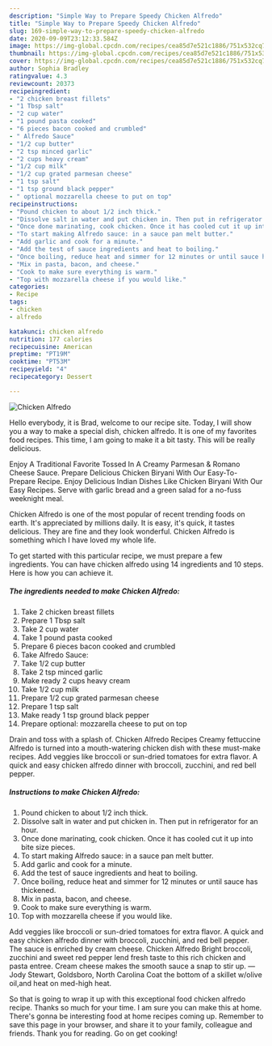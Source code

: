 ```yaml
---
description: "Simple Way to Prepare Speedy Chicken Alfredo"
title: "Simple Way to Prepare Speedy Chicken Alfredo"
slug: 169-simple-way-to-prepare-speedy-chicken-alfredo
date: 2020-09-09T23:12:33.584Z
image: https://img-global.cpcdn.com/recipes/cea85d7e521c1886/751x532cq70/chicken-alfredo-recipe-main-photo.jpg
thumbnail: https://img-global.cpcdn.com/recipes/cea85d7e521c1886/751x532cq70/chicken-alfredo-recipe-main-photo.jpg
cover: https://img-global.cpcdn.com/recipes/cea85d7e521c1886/751x532cq70/chicken-alfredo-recipe-main-photo.jpg
author: Sophia Bradley
ratingvalue: 4.3
reviewcount: 20373
recipeingredient:
- "2 chicken breast fillets"
- "1 Tbsp salt"
- "2 cup water"
- "1 pound pasta cooked"
- "6 pieces bacon cooked and crumbled"
- " Alfredo Sauce"
- "1/2 cup butter"
- "2 tsp minced garlic"
- "2 cups heavy cream"
- "1/2 cup milk"
- "1/2 cup grated parmesan cheese"
- "1 tsp salt"
- "1 tsp ground black pepper"
- " optional mozzarella cheese to put on top"
recipeinstructions:
- "Pound chicken to about 1/2 inch thick."
- "Dissolve salt in water and put chicken in. Then put in refrigerator for an hour."
- "Once done marinating, cook chicken. Once it has cooled cut it up into bite size pieces."
- "To start making Alfredo sauce: in a sauce pan melt butter."
- "Add garlic and cook for a minute."
- "Add the test of sauce ingredients and heat to boiling."
- "Once boiling, reduce heat and simmer for 12 minutes or until sauce has thickened."
- "Mix in pasta, bacon, and cheese."
- "Cook to make sure everything is warm."
- "Top with mozzarella cheese if you would like."
categories:
- Recipe
tags:
- chicken
- alfredo

katakunci: chicken alfredo 
nutrition: 177 calories
recipecuisine: American
preptime: "PT19M"
cooktime: "PT53M"
recipeyield: "4"
recipecategory: Dessert

---
```



![Chicken Alfredo](https://img-global.cpcdn.com/recipes/cea85d7e521c1886/751x532cq70/chicken-alfredo-recipe-main-photo.jpg)

Hello everybody, it is Brad, welcome to our recipe site. Today, I will show you a way to make a special dish, chicken alfredo. It is one of my favorites food recipes. This time, I am going to make it a bit tasty. This will be really delicious.

Enjoy A Traditional Favorite Tossed In A Creamy Parmesan &amp; Romano Cheese Sauce. Prepare Delicious Chicken Biryani With Our Easy-To-Prepare Recipe. Enjoy Delicious Indian Dishes Like Chicken Biryani With Our Easy Recipes. Serve with garlic bread and a green salad for a no-fuss weeknight meal.

Chicken Alfredo is one of the most popular of recent trending foods on earth. It's appreciated by millions daily. It is easy, it's quick, it tastes delicious. They are fine and they look wonderful. Chicken Alfredo is something which I have loved my whole life.


To get started with this particular recipe, we must prepare a few ingredients. You can have chicken alfredo using 14 ingredients and 10 steps. Here is how you can achieve it.

<!--inarticleads1-->

##### The ingredients needed to make Chicken Alfredo:

1. Take 2 chicken breast fillets
1. Prepare 1 Tbsp salt
1. Take 2 cup water
1. Take 1 pound pasta cooked
1. Prepare 6 pieces bacon cooked and crumbled
1. Take  Alfredo Sauce:
1. Take 1/2 cup butter
1. Take 2 tsp minced garlic
1. Make ready 2 cups heavy cream
1. Take 1/2 cup milk
1. Prepare 1/2 cup grated parmesan cheese
1. Prepare 1 tsp salt
1. Make ready 1 tsp ground black pepper
1. Prepare  optional: mozzarella cheese to put on top


Drain and toss with a splash of. Chicken Alfredo Recipes Creamy fettuccine Alfredo is turned into a mouth-watering chicken dish with these must-make recipes. Add veggies like broccoli or sun-dried tomatoes for extra flavor. A quick and easy chicken alfredo dinner with broccoli, zucchini, and red bell pepper. 

<!--inarticleads2-->

##### Instructions to make Chicken Alfredo:

1. Pound chicken to about 1/2 inch thick.
1. Dissolve salt in water and put chicken in. Then put in refrigerator for an hour.
1. Once done marinating, cook chicken. Once it has cooled cut it up into bite size pieces.
1. To start making Alfredo sauce: in a sauce pan melt butter.
1. Add garlic and cook for a minute.
1. Add the test of sauce ingredients and heat to boiling.
1. Once boiling, reduce heat and simmer for 12 minutes or until sauce has thickened.
1. Mix in pasta, bacon, and cheese.
1. Cook to make sure everything is warm.
1. Top with mozzarella cheese if you would like.


Add veggies like broccoli or sun-dried tomatoes for extra flavor. A quick and easy chicken alfredo dinner with broccoli, zucchini, and red bell pepper. The sauce is enriched by cream cheese. Chicken Alfredo Bright broccoli, zucchini and sweet red pepper lend fresh taste to this rich chicken and pasta entree. Cream cheese makes the smooth sauce a snap to stir up. —Jody Stewart, Goldsboro, North Carolina Coat the bottom of a skillet w/olive oil,and heat on med-high heat. 

So that is going to wrap it up with this exceptional food chicken alfredo recipe. Thanks so much for your time. I am sure you can make this at home. There's gonna be interesting food at home recipes coming up. Remember to save this page in your browser, and share it to your family, colleague and friends. Thank you for reading. Go on get cooking!

